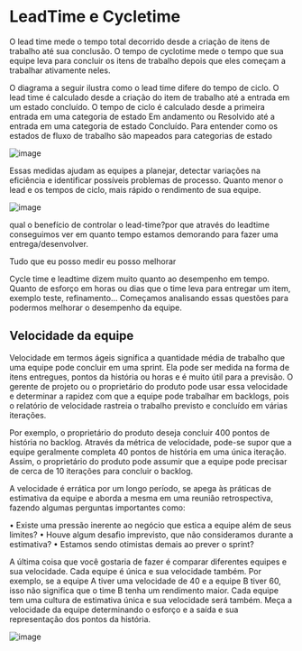 # LeadTime e Cycletime


O lead time mede o tempo total decorrido desde a criação de itens de trabalho até sua conclusão. 
O tempo de cyclotime mede o tempo que sua equipe leva para concluir os itens de trabalho depois que eles começam a trabalhar ativamente neles.

O diagrama a seguir ilustra como o lead time difere do tempo de ciclo. O lead time é calculado desde a criação do item de trabalho até a entrada 
em um estado concluído. O tempo de ciclo é calculado desde a primeira entrada em uma categoria de estado Em andamento ou Resolvido até a entrada 
em uma categoria de estado Concluído. Para entender como os estados de fluxo de trabalho são mapeados para categorias de estado

![image](https://user-images.githubusercontent.com/52088444/229175697-3234b22f-0935-4a5d-befa-13bbe8cb4376.png)

Essas medidas ajudam as equipes a planejar, detectar variações na eficiência e identificar possíveis problemas de processo. Quanto menor o lead e os tempos de 
ciclo, mais rápido o rendimento de sua equipe.

![image](https://user-images.githubusercontent.com/52088444/229175971-9f3f9221-5771-4d2f-98ca-e6ef51c468e5.png)

qual o benefício de controlar o lead-time?por que através do leadtime conseguimos ver em quanto tempo estamos demorando para fazer uma entrega/desenvolver.

Tudo que eu posso medir eu posso melhorar

Cycle time e leadtime dizem muito quanto ao desempenho em tempo. Quanto de esforço em horas ou dias que o time leva para entregar um item, exemplo teste, refinamento...
Começamos analisando essas questões para podermos melhorar o desempenho da equipe.

## Velocidade da equipe

Velocidade em termos ágeis significa a quantidade média de trabalho que uma equipe
pode concluir em uma sprint. Ela pode ser medida na forma de itens entregues, pontos
da história ou horas e é muito útil para a previsão. O gerente de projeto ou o
proprietário do produto pode usar essa velocidade e determinar a rapidez com que a
equipe pode trabalhar em backlogs, pois o relatório de velocidade rastreia o trabalho
previsto e concluído em várias iterações.

Por exemplo, o proprietário do produto deseja concluir 400 pontos de história no
backlog. Através da métrica de velocidade, pode-se supor que a equipe geralmente
completa 40 pontos de história em uma única iteração. Assim, o proprietário do produto
pode assumir que a equipe pode precisar de cerca de 10 iterações para concluir o
backlog.

A velocidade é errática por um longo período, se apega às práticas de estimativa da
equipe e aborda a mesma em uma reunião retrospectiva, fazendo algumas perguntas
importantes como:

• Existe uma pressão inerente ao negócio que estica a equipe além de seus limites?
• Houve algum desafio imprevisto, que não consideramos durante a estimativa?
• Estamos sendo otimistas demais ao prever o sprint?

A última coisa que você gostaria de fazer é comparar diferentes equipes e sua
velocidade. Cada equipe é única e sua velocidade também. Por exemplo, se a equipe A
tiver uma velocidade de 40 e a equipe B tiver 60, isso não significa que o time B tenha
um rendimento maior. Cada equipe tem uma cultura de estimativa única e sua
velocidade será também. Meça a velocidade da equipe determinando o esforço e a saída
e sua representação dos pontos da história.

![image](https://user-images.githubusercontent.com/52088444/229178221-2c51b74a-7f18-4be1-b51d-6347f9421269.png)





